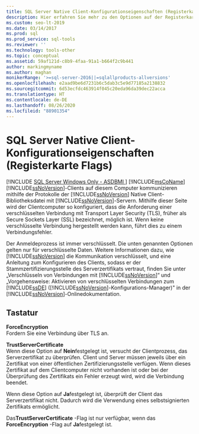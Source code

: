 ```yaml
---
title: SQL Server Native Client-Konfigurationseigenschaften (Registerkarte Flags)
description: Hier erfahren Sie mehr zu den Optionen auf der Registerkarte „Flags“ im Dialogfeld „SQL Server Native Client Configuration Properties“ (SQL Server Native Client-Konfigurationseigenschaften).
ms.custom: seo-lt-2019
ms.date: 03/14/2017
ms.prod: sql
ms.prod_service: sql-tools
ms.reviewer: ''
ms.technology: tools-other
ms.topic: conceptual
ms.assetid: 59af121d-c8b9-4faa-91a1-b664f2c9b441
author: markingmyname
ms.author: maghan
monikerRange: '>=sql-server-2016||=sqlallproducts-allversions'
ms.openlocfilehash: e2aad9be6d7231b6c5dab3c5e9d77185a2138832
ms.sourcegitcommit: 6d53ecfdc463914f045c20eda96da39dec22acca
ms.translationtype: HT
ms.contentlocale: de-DE
ms.lasthandoff: 08/26/2020
ms.locfileid: "88901354"
---
```

# <a name="sql-server-native-client-configuration-properties-flags-tab"></a>SQL Server Native Client-Konfigurationseigenschaften (Registerkarte Flags)
[!INCLUDE [SQL Server Windows Only - ASDBMI ](../../includes/applies-to-version/sql-windows-only-asdbmi.md)]
  [!INCLUDE[msCoName](../../includes/msconame-md.md)] [!INCLUDE[ssNoVersion](../../includes/ssnoversion-md.md)]-Clients auf diesem Computer kommunizieren mithilfe der Protokolle der [!INCLUDE[ssNoVersion](../../includes/ssnoversion-md.md)] Native Client-Bibliotheksdatei mit [!INCLUDE[ssNoVersion](../../includes/ssnoversion-md.md)]-Servern. Mithilfe dieser Seite wird der Clientcomputer so konfiguriert, dass die Anforderung einer verschlüsselten Verbindung mit Transport Layer Security (TLS), früher als Secure Sockets Layer (SSL) bezeichnet, möglich ist. Wenn keine verschlüsselte Verbindung hergestellt werden kann, führt dies zu einem Verbindungsfehler.  
  
 Der Anmeldeprozess ist immer verschlüsselt. Die unten genannten Optionen gelten nur für verschlüsselte Daten. Weitere Informationen dazu, wie [!INCLUDE[ssNoVersion](../../includes/ssnoversion-md.md)] die Kommunikation verschlüsselt, und eine Anleitung zum Konfigurieren des Clients, sodass er der Stammzertifizierungsstelle des Serverzertifikats vertraut, finden Sie unter „Verschlüsseln von Verbindungen mit [!INCLUDE[ssNoVersion](../../includes/ssnoversion-md.md)]“ und „Vorgehensweise: Aktivieren von verschlüsselten Verbindungen zum [!INCLUDE[ssDE](../../includes/ssde-md.md)] ([!INCLUDE[ssNoVersion](../../includes/ssnoversion-md.md)]-Konfigurations-Manager)" in der [!INCLUDE[ssNoVersion](../../includes/ssnoversion-md.md)]-Onlinedokumentation.  
  
## <a name="options"></a>Tastatur  
 **ForceEncryption**  
 Fordern Sie eine Verbindung über TLS an.  
  
 **TrustServerCertificate**  
 Wenn diese Option auf **Nein**festgelegt ist, versucht der Clientprozess, das Serverzertifikat zu überprüfen. Client und Server müssen jeweils über ein Zertifikat von einer öffentlichen Zertifizierungsstelle verfügen. Wenn dieses Zertifikat auf dem Clientcomputer nicht vorhanden ist oder bei der Überprüfung des Zertifikats ein Fehler erzeugt wird, wird die Verbindung beendet.  
  
 Wenn diese Option auf **Ja**festgelegt ist, überprüft der Client das Serverzertifikat nicht. Dadurch wird die Verwendung eines selbstsignierten Zertifikats ermöglicht.  
  
 Das**TrustServerCertificate** -Flag ist nur verfügbar, wenn das **ForceEncryption** -Flag auf **Ja**festgelegt ist.  
  
  
